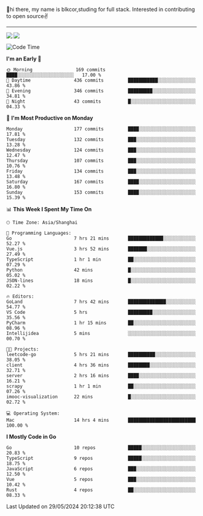 👋hi there, my name is blkcor,studing for full stack.
Interested in contributing to open source✌️

<hr/>

![](https://github-readme-stats.vercel.app/api?username=blkcor)
<a href="https://github.com/blkcor/github-readme-stats">
    <img align="left" src="https://github-readme-stats.vercel.app/api/top-langs/?username=blkcor&hide=jupyter%20notebook,shaderlab,tex,c%23&langs_count=9" />
</a>


<!--START_SECTION:waka-->
![Code Time](http://img.shields.io/badge/Code%20Time-1%2C080%20hrs%2015%20mins-blue)

**I'm an Early 🐤** 

```text
🌞 Morning                169 commits         ████░░░░░░░░░░░░░░░░░░░░░   17.00 % 
🌆 Daytime                436 commits         ███████████░░░░░░░░░░░░░░   43.86 % 
🌃 Evening                346 commits         █████████░░░░░░░░░░░░░░░░   34.81 % 
🌙 Night                  43 commits          █░░░░░░░░░░░░░░░░░░░░░░░░   04.33 % 
```
📅 **I'm Most Productive on Monday** 

```text
Monday                   177 commits         ████░░░░░░░░░░░░░░░░░░░░░   17.81 % 
Tuesday                  132 commits         ███░░░░░░░░░░░░░░░░░░░░░░   13.28 % 
Wednesday                124 commits         ███░░░░░░░░░░░░░░░░░░░░░░   12.47 % 
Thursday                 107 commits         ███░░░░░░░░░░░░░░░░░░░░░░   10.76 % 
Friday                   134 commits         ███░░░░░░░░░░░░░░░░░░░░░░   13.48 % 
Saturday                 167 commits         ████░░░░░░░░░░░░░░░░░░░░░   16.80 % 
Sunday                   153 commits         ████░░░░░░░░░░░░░░░░░░░░░   15.39 % 
```


📊 **This Week I Spent My Time On** 

```text
🕑︎ Time Zone: Asia/Shanghai

💬 Programming Languages: 
Go                       7 hrs 21 mins       █████████████░░░░░░░░░░░░   52.27 % 
Vue.js                   3 hrs 52 mins       ███████░░░░░░░░░░░░░░░░░░   27.49 % 
TypeScript               1 hr 1 min          ██░░░░░░░░░░░░░░░░░░░░░░░   07.29 % 
Python                   42 mins             █░░░░░░░░░░░░░░░░░░░░░░░░   05.02 % 
JSON-lines               18 mins             █░░░░░░░░░░░░░░░░░░░░░░░░   02.22 % 

🔥 Editors: 
GoLand                   7 hrs 42 mins       ██████████████░░░░░░░░░░░   54.77 % 
VS Code                  5 hrs               █████████░░░░░░░░░░░░░░░░   35.56 % 
PyCharm                  1 hr 15 mins        ██░░░░░░░░░░░░░░░░░░░░░░░   08.96 % 
Intellijidea             5 mins              ░░░░░░░░░░░░░░░░░░░░░░░░░   00.70 % 

🐱‍💻 Projects: 
leetcode-go              5 hrs 21 mins       ██████████░░░░░░░░░░░░░░░   38.05 % 
client                   4 hrs 36 mins       ████████░░░░░░░░░░░░░░░░░   32.71 % 
server                   2 hrs 16 mins       ████░░░░░░░░░░░░░░░░░░░░░   16.21 % 
scrapy                   1 hr 1 min          ██░░░░░░░░░░░░░░░░░░░░░░░   07.26 % 
imooc-visualization      22 mins             █░░░░░░░░░░░░░░░░░░░░░░░░   02.72 % 

💻 Operating System: 
Mac                      14 hrs 4 mins       █████████████████████████   100.00 % 
```

**I Mostly Code in Go** 

```text
Go                       10 repos            █████░░░░░░░░░░░░░░░░░░░░   20.83 % 
TypeScript               9 repos             █████░░░░░░░░░░░░░░░░░░░░   18.75 % 
JavaScript               6 repos             ███░░░░░░░░░░░░░░░░░░░░░░   12.50 % 
Vue                      5 repos             ███░░░░░░░░░░░░░░░░░░░░░░   10.42 % 
Rust                     4 repos             ██░░░░░░░░░░░░░░░░░░░░░░░   08.33 % 
```




 Last Updated on 29/05/2024 20:12:38 UTC
<!--END_SECTION:waka-->



